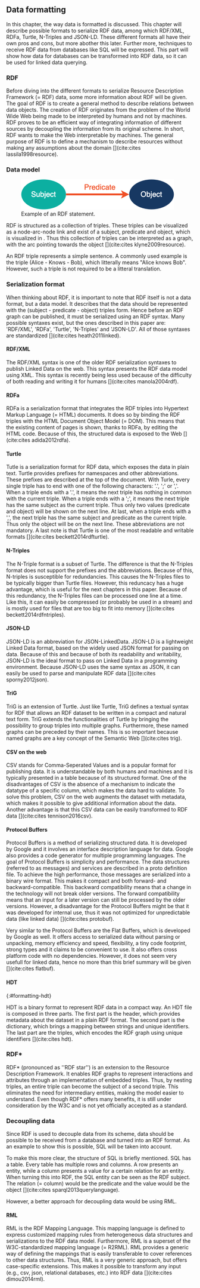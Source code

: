 ## Data formatting
In this chapter, the way data is formatted is discussed. This chapter will describe possible formats to serialize RDF data, among which RDF/XML, RDFa, Turtle, N-Triples and JSON-LD. These different formats all have their own pros and cons, but more abother this later. Further more, techniques to receive RDF data from databases like SQL will be expressed. This part will show how data for databases can be transformed into RDF data, so it can be used for linked data querying.

### RDF
Before diving into the different formats to serialize Resource Description Framework (= RDF) data, some more information about RDF will be given. The goal of RDF is to create a general method to describe relations between data objects. The creation of RDF originates from the problem of the World Wide Web being made to be interpreted by humans and not by machines. RDF proves to be an efficient way of integrating information of different sources by decoupling the information from its original scheme. In short, RDF wants to make the Web interpretable by machines. The general purpose of RDF is to define a mechanism to describe resources without making any assumptions about the domain [](cite:cites lassila1998resource).

### Data model
<figure id="RDF">
<img src="images/spo.png" alt="[RDF statement]">
<figcaption markdown="block">
Example of an RDF statement.
</figcaption>
</figure>

RDF is structured as a collection of triples. These triples can be visualized as a node-arc-node link and exist of a subject, predicate and object, which is visualized in [](#RDF). Thus this collection of triples can be interpreted as a graph, with the arc pointing towards the object [](cite:cites klyne2009resource). 

An RDF triple represents a simple sentence. A commonly used example is the triple (Alice - Knows - Bob), which litterally means "Alice knows Bob". However, such a triple is not required to be a litteral translation. 

### Serialization format
When thinking about RDF, it is important to note that RDF itself is not a data format, but a data model. It describes that the data should be represented with the (subject - predicate - object) triples form. Hence before an RDF graph can be published, it must be serialized using an RDF syntax. Many possible syntaxes exist, but the ones described in this paper are: 'RDF/XML', 'RDFa', 'Turtle', 'N-Triples' and 'JSON-LD'. All of those syntaxes are standardized [](cite:cites heath2011linked). 

#### RDF/XML
The RDF/XML syntax is one of the older RDF serialization syntaxes to publish Linked Data on the web. This syntax presents the RDF data model using XML. This syntax is recently being less used because of the difficulty of both reading and writing it for humans [](cite:cites manola2004rdf).

#### RDFa
RDFa is a serialization format that integrates the RDF triples into Hypertext Markup Language (= HTML) documents. It does so by binding the RDF triples with the HTML Document Object Model (= DOM). This means that the existing content of pages is shown, thanks to RDFa, by editing the HTML code. Because of this, the structured data is exposed to the Web [](cite:cites adida2012rdfa).

#### Turtle
Tutle is a serialization format for RDF data, which exposes the data in plain text. Turtle provides prefixes for namespaces and other abbreviations. These prefixes are described at the top of the document. With Turle, every single triple has to end with one of the following characters: '.', ';' or ','. When a triple ends with a '.', it means the next triple has nothing in common with the current triple. When a triple ends with a ';', it means the next triple has the same subject as the current triple. Thus only two values (predicate and object) will be shown on the next line. At last, when a triple ends with a ',', the next triple has the same subject and predicate as the current triple. Thus only the object will be on the next line. These abbreviations are not mandatory. A last note is that Turtle is one of the most readable and writable formats [](cite:cites beckett2014rdfturtle).

#### N-Triples
The N-Triple format is a subset of Turtle. The difference is that the N-Triples format does not support the prefixes and the abbreviations. Because of this, N-triples is susceptible for redundancies. This causes the N-Triples files to be typically bigger than Turtle files. However, this reduncacy has a huge advantage, which is useful for the next chapters in this paper. Because of this redundancy, the N-Triples files can be processed one line at a time. Like this, it can easily be compressed (or probably be used in a stream) and is mostly used for files that are too big to fit into memory [](cite:cites beckett2014rdfntriples).

#### JSON-LD
JSON-LD is an abbreviation for JSON-LinkedData. JSON-LD is a lightweight Linked Data format, based on the widely used JSON format for passing on data. Because of this and because of both its readability and writability, JSON-LD is the ideal format to pass on Linked Data in a programming environment. Because JSON-LD uses the same syntax as JSON, it can easily be used to parse and manipulate RDF data [](cite:cites sporny2012json).

#### TriG
TriG is an extension of Turtle. Just like Turtle, TriG defines a textual syntax for RDF that allows an RDF dataset to be written in a compact and natural text form. TriG extends the functionalities of Turtle by bringing the possibility to group triples into multiple graphs. Furthermore, these named graphs can be preceded by their names. This is so important because named graphs are a key concept of the Semantic Web [](cite:cites trig). 

#### CSV on the web
CSV stands for Comma-Seperated Values and is a popular format for publishing data. It is understandable by both humans and machines and it is typically presented in a table because of its structured format. One of the disadvantages of CSV is the absence of a mechanism to indicate the datatype of a specific column, which makes the data hard to validate. To solve this problem, CSV on the web augments the dataset with metadata, which makes it possible to give additional information about the data. Another advantage is that this CSV data can be easily transformed to RDF data [](cite:cites tennison2016csv).

#### Protocol Buffers
Protocol Buffers is a method of serializing structured data. It is developed by Google and it involves an interface description language for data. Google also provides a code generator for multiple programming languages. The goal of Protocol Buffers is simplicity and performance. The data structures (referred to as messages) and services are described in a proto definition file. To achieve the high performance, those messages are serialized into a binary wire format. This makes it compact and both forward- and backward-compatible. This backward compatibility means that a change in the technology will not break older versions. The forward compatibility means that an input for a later version can still be processed by the older versions. However, a disadvantage for the Protocol Buffers might be that it was developed for internal use, thus it was not optimized for unpredictable data (like linked data) [](cite:cites protobuf).

Very similar to the Protocol Buffers are the Flat Buffers, which is developed by Google as well. It offers access to serialized data without parsing or unpacking, memory efficiency and speed, flexibility, a tiny code footprint, strong types and it claims to be convenient to use. It also offers cross platform code with no dependencies. However, it does not seem very usefull for linked data, hence no more than this brief summary will be given [](cite:cites flatbuf).

#### HDT
{:#formatting-hdt}

HDT is a binary format to represent RDF data in a compact way. An HDT file is composed in three parts. The first part is the header, which provides metadata about the dataset in a plain RDF format. The second part is the dictionary, which brings a mapping between strings and unique identifiers. The last part are the triples, which encodes the RDF graph using unique identifiers [](cite:cites hdt).

### RDF*
RDF* (pronounced as ''RDF star'') is an extension to the Resource Description Framework. It enables RDF graphs to represent interactions and attributes through an implementation of embedded triples. Thus, by nesting triples, an entire triple can become the subject of a second triple. This eliminates the need for intermediary entities, making the model easier to understand. Even though RDF* offers many benefits, it is still under consideration by the W3C and is not yet officially accepted as a standard.

### Decoupling data
Since RDF is used to decouple data from its scheme, data should be possible to be received from a database and turned into an RDF format. As an example to show this is possible, SQL will be taken into account. 

To make this more clear, the structure of SQL is briefly mentioned. SQL has a table. Every table has multiple rows and columns. A row presents an entity, while a column presents a value for a certain relation for an entity. When turning this into RDF, the SQL entity can be seen as the RDF subject. The relation (= column) would be the predicate and the value would be the object [](cite:cites sparql2013querylanguage). 

However, a better approach for decoupling data would be using RML.

#### RML
RML is the RDF Mapping Language. This mapping language is defined to express customized mapping rules from heterogeneous data structures and serializations to the RDF data model. Furthermore, RML is a superset of the W3C-standardized mapping language (= R2RML). RML provides a generic way of defining the mappings that is easily transferable to cover references to other data structures. Thus, RML is a very generic approach, but offers case-specific extensions. This makes it possible to transform any input (e.g., csv, json, relational databases, etc.) into RDF data [](cite:cites dimou2014rml).